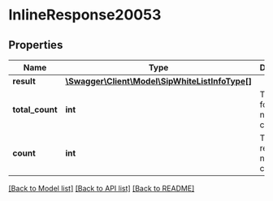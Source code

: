 # InlineResponse20053

## Properties
Name | Type | Description | Notes
------------ | ------------- | ------------- | -------------
**result** | [**\Swagger\Client\Model\SipWhiteListInfoType[]**](SipWhiteListInfoType.md) |  | [optional] 
**total_count** | **int** | The total found networks count. | [optional] 
**count** | **int** | The returned networks count. | [optional] 

[[Back to Model list]](../README.md#documentation-for-models) [[Back to API list]](../README.md#documentation-for-api-endpoints) [[Back to README]](../README.md)


